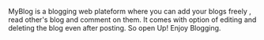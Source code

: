 MyBlog is a blogging web plateform where you can add your blogs freely , read other's blog and comment  on them.
It comes with option of editing and deleting the blog even after posting.
So open Up! Enjoy Blogging.
